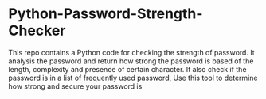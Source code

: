 # Python-Password-Strength-Checker
This repo contains a Python code for checking the strength of password. It analysis the password and return how strong the password is based of the length, complexity and presence of certain character. It also check if the password is in a list of frequently used password, Use this tool to determine how strong and secure your password is 
